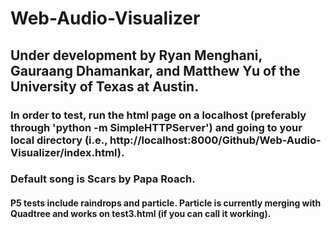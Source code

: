 # Web-Audio-Visualizer
## Under development by Ryan Menghani, Gauraang Dhamankar, and Matthew Yu of the University of Texas at Austin.
### In order to test, run the html page on a localhost (preferably through 'python -m SimpleHTTPServer') and going to your local directory (i.e., http://localhost:8000/Github/Web-Audio-Visualizer/index.html).
### Default song is Scars by Papa Roach.
#### P5 tests include raindrops and particle. Particle is currently merging with Quadtree and works on test3.html (if you can call it working).
